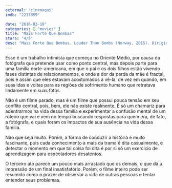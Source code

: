 ```yaml
---
external: "cinemaqui"
imdb: "2217859"

date: "2016-03-19"
categories: [ "movies" ]
title: "Mais Forte Que Bombas"
stars: "4/5"
desc: "Mais Forte Que Bombas. Louder Than Bombs (Norway, 2015). Dirigido por Joachim Trier. Escrito por Joachim Trier, Eskil Vogt. Com Rachel Brosnahan, Jesse Eisenberg, Amy Ryan, Gabriel Byrne, Ruby Jerins, David Strathairn, Isabelle Huppert, Devin Druid, Megan Ketch."
---
```

Esse é um trabalho intimista que começa no Oriente Médio, por causa da fotógrafa que pretende usar como ponto central, mas depois parte para uma família norte-americana, em que o pai e os dois filhos estão vivendo fases distintas de relacionamentos, e onde a dor da perda da mãe é fractal, pois é assim que eles estavam acostumados a vê-la, de vez em quando, em suas idas e voltas para as regiões de sofrimento humano que retratava lindamente em suas fotos.

Não é um filme parado, mas é um filme que possui pouca tensão em seu conflito central, pois, bem, ele não existe realmente. É só um chamariz para adentrarmos na vida dessa familia e experimentar a confusão mental de um roteiro que vai e vem no tempo buscando respostas para quem era, de fato, a fotógrafa, e quais foram os impactos de sua ausência na vida dessa família.

Não que seja muito. Porém, a forma de conduzir a história é muito fascinante, pois cada conhecimento a mais da trama é dita casualmente, e detectar o momento em que tal coisa foi dita é por si só um exercício de aprendizagem para espectadores desatentos.

O terceiro ato parece um pouco mais arrastado que os demais, o que dá a impressão de um final insatisfatório. Porém, o filme inteiro pode ser resumido como o prazer de observar a vida de outras pessoas e tentar entender seus problemas.
